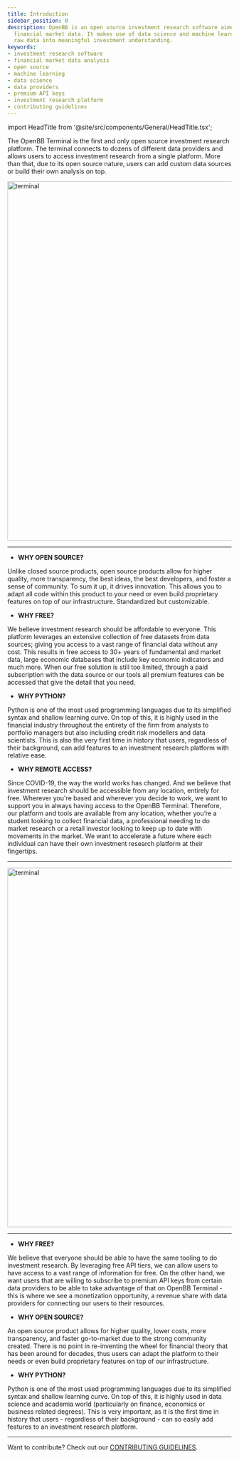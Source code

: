 ```yaml
---
title: Introduction
sidebar_position: 0
description: OpenBB is an open source investment research software aimed at analyzing
  financial market data. It makes use of data science and machine learning to convert
  raw data into meaningful investment understanding.
keywords:
- investment research software
- financial market data analysis
- open source
- machine learning
- data science
- data providers
- premium API keys
- investment research platform
- contributing guidelines
---
```


import HeadTitle from '@site/src/components/General/HeadTitle.tsx';

<HeadTitle title="OpenBB Terminal Docs" />

The OpenBB Terminal is the first and only open source investment research platform. The terminal connects to dozens of different data providers and allows users to access investment research from a single platform. More than that, due to its open source nature, users can add custom data sources or build their own analysis on top.

<img width="806" alt="terminal" src="https://github.com/OpenBB-finance/OpenBBTerminal/assets/25267873/0140f6e6-4a16-4b9a-80af-8b6378a5f9e0" />

---

- **WHY OPEN SOURCE?**

Unlike closed source products, open source products allow for higher quality, more transparency, the best ideas, the best developers, and foster a sense of community. To sum it up, it drives innovation. This allows you to adapt all code within this product to your need or even build proprietary features on top of our infrastructure. Standardized but customizable.

- **WHY FREE?**

We believe investment research should be affordable to everyone. This platform leverages an extensive collection of free datasets from data sources; giving you access to a vast range of financial data without any cost. This results in free access to 30+ years of fundamental and market data, large economic databases that include key economic indicators and much more. When our free solution is still too limited, through a paid subscription with the data source or our tools all premium features can be accessed that give the detail that you need.

- **WHY PYTHON?**

Python is one of the most used programming languages due to its simplified syntax and shallow learning curve. On top of this, it is highly used in the financial industry throughout the entirety of the firm from analysts to portfolio managers but also including credit risk modellers and data scientists. This is also the very first time in history that users, regardless of their background, can add features to an investment research platform with relative ease.

- **WHY REMOTE ACCESS?**

Since COVID-19, the way the world works has changed. And we believe that investment research should be accessible from any location, entirely for free. Wherever you're based and wherever you decide to work, we want to support you in always having access to the OpenBB Terminal. Therefore, our platform and tools are available from any location, whether you’re a student looking to collect financial data, a professional needing to do market research or a retail investor looking to keep up to date with movements in the market. We want to accelerate a future where each individual can have their own investment research platform at their fingertips.

---

<img width="806" alt="terminal" src="https://github.com/OpenBB-finance/OpenBBTerminal/assets/25267873/0140f6e6-4a16-4b9a-80af-8b6378a5f9e0" />

---

- **WHY FREE?**

We believe that everyone should be able to have the same tooling to do investment research. By leveraging free API tiers, we can allow users to have access to a vast range of information for free. On the other hand, we want users that are willing to subscribe to premium API keys from certain data providers to be able to take advantage of that on OpenBB Terminal - this is where we see a monetization opportunity, a revenue share with data providers for connecting our users to their resources.

- **WHY OPEN SOURCE?**

An open source product allows for higher quality, lower costs, more transparency, and faster go-to-market due to the strong community created. There is no point in re-inventing the wheel for financial theory that has been around for decades, thus users can adapt the platform to their needs or even build proprietary features on top of our infrastructure.


- **WHY PYTHON?**

Python is one of the most used programming languages due to its simplified syntax and shallow learning curve. On top of this, it is highly used in data science and academia world (particularly on finance, economics or business related degrees). This is very important, as it is the first time in history that users - regardless of their background - can so easily add features to an investment research platform.

---

Want to contribute? Check out our [CONTRIBUTING GUIDELINES](https://github.com/OpenBB-finance/OpenBBTerminal/blob/main/CONTRIBUTING.md).
